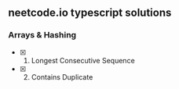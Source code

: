 ## neetcode.io typescript solutions

### Arrays & Hashing

- [x] 1. Longest Consecutive Sequence
- [x] 2. Contains Duplicate
